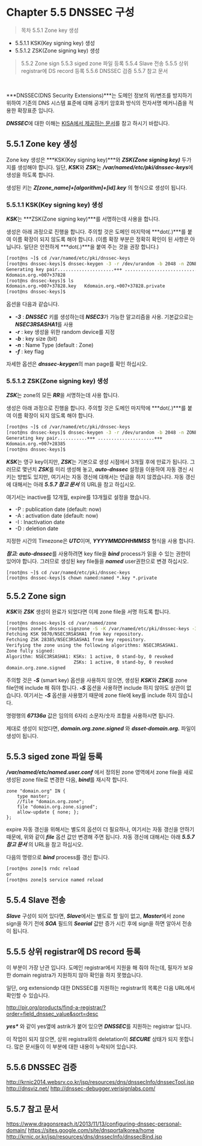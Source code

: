 # Chapter 5.5 DNSSEC 구성

>목차
5.5.1 Zone key 생성
 * 5.5.1.1 KSK(Key signing key) 생성
 * 5.5.1.2 ZSK(Zone signing key) 생성
 
>5.5.2 Zone sign
5.5.3 siged zone 파일 등록
5.5.4  Slave 전송
5.5.5 상위 registrar에 DS record 등록
5.5.6 DNSSEC 검증
5.5.7 참고 문서

<br>

***DNSSEC(DNS Security Extensions)***는 도메인 정보의 위/변조를 방지하기 위하여 기존의 DNS 시스템 표준에 대해 공개키 암호화 방식의 전자서명 메커니즘을 적용한 확장표준 입니다.

***DNSSEC***에 대한 이해는 [KISA에서 제공하는 문서](http://krnic.or.kr/jsp/resources/dns/dnssecInfo/dnssecInfo.jsp)를 참고 하시기 바랍니다.


## 5.5.1 Zone key 생성

Zone key 생성은 ***KSK(Key signing key)***와 ***ZSK(Zone signing key)*** 두가지를 생성해야 합니다. 일단, ***KSK***와 ***ZSK***는 ***/var/named/etc/pki/dnssec-keys***에 생성을 하도록 합니다.

생성된 키는 ***Z[zone_name]+[algorithm]+[id].key*** 의 형식으로 생성이 됩니다.

### 5.5.1.1 KSK(Key signing key) 생성

***KSK***는 ***ZSK(Zone signing key)***를 서명하는데 사용을 합니다.

생성은 아래 과정으로 진행을 합니다. 주의할 것은 도메인 마지막에 ***dot(.)***를 붙여 이름 확장이 되지 않도록 해야 합니다. (이름 확장 부분은 정확히 확인이 된 사항은 아닙니다. 일단은 안전하게 ***dot(.)***을 붙여 주는 것을 권장 합니다.)

```bash
[root@ns ~]$ cd /var/named/etc/pki/dnssec-keys
[root@ns dnssec-keys]$ dnssec-keygen -3 -r /dev/urandom -b 2048 -n ZONE -f KSK domain.org.
Generating key pair.....................+++ ...................................+++
Kdomain.org.+007+37828
[root@ns dnssec-keys]$ ls
Kdomain.org.+007+37828.key   Kdomain.org.+007+37828.private
[root@ns dnssec-keys]$
```

옵션을 다음과 같습니다.

* ***-3*** : ***DNSSEC*** 키를 생성하는데 ***NSEC3***가 가능한 알고리즘을 사용. 기본값으로는 ***NSEC3RSASHA1***를 사용
* ***-r*** : key 생성을 위한 random device를 지정
* ***-b*** : key size (bit)
* ***-n*** : Name Type (default : Zone)
* ***-f*** : key flag

자세한 옵션은 ***dnssec-keygen***의 man page를 확인 하십시오.

### 5.5.1.2 ZSK(Zone signing key) 생성

***ZSK***는 zone의 모든 ***RR***을 서명하는데 사용 합니다.

생성은 아래 과정으로 진행을 합니다. 주의할 것은 도메인 마지막에 ***dot(.)***를 붙여 이름 확장이 되지 않도록 해야 합니다.

```bash
[root@ns ~]$ cd /var/named/etc/pki/dnssec-keys
[root@ns dnssec-keys]$ dnssec-keygen -3 -r /dev/urandom -b 2048 -n ZONE -I 2018021200000000 -D 2018031200000000 domain.org.
Generating key pair...........+++ .....................+++
Kdomain.org.+007+28385
[root@ns dnssec-keys]$
```

***KSK***는 영구 key이지만, ***ZSK***는 기본으로 생성 시점에서 3개월 후에 만료가 됩니다. 그러므로 몇년치 ***ZSK***를 미리 생성해 놓고, ***auto-dnssec*** 설정을 이용하여 자동 갱신 시키는 방법도 있지만, 여기서는 자동 갱신에 대해서는 언급을 하지 않겠습니다. 자동 갱신에 대해서는 아래 ***5.5.7 참고 문서*** 의 URL을 참고 하십시오.



여기서는 inactive를 12개월, expire를 13개월로 설정을 했습니다.

* -P : publication date (default: now) 
* -A : activation date (default: now)
* -I : Inactivation date 
* -D : deletion date

지정한 시간의 Timezone은 ***UTC***이며, ***YYYYMMDDHHMMSS*** 형식을 사용 합니다.

***참고:***
***auto-dnssec***를 사용하려면 key file을 ***bind*** process가 읽을 수 있는 권한이 있어야 합니다. 그러므로 생성된 key file들을 ***named*** user권한으로 변경 하십시오.

```
[root@ns ~]$ cd /var/named/etc/pki/dnssec-keys
[root@ns dnssec-keys]$ chown named:named *.key *.private
```

## 5.5.2 Zone sign

***KSK***와 ***ZSK*** 생성이 완료가 되었다면 이제 zone file을 서명 하도록 합니다.

```bash
[root@ns dnssec-keys]$ cd /var/named/zone
[root@ns zone]$ dnssec-signzone -S -K /var/named/etc/pki/dnssec-keys -3 67136a -e 20180212000000 -o domain.org. domain.org.zone
Fetching KSK 9870/NSEC3RSASHA1 from key repository.
Fetching ZSK 28385/NSEC3RSASHA1 from key repository.
Verifying the zone using the following algorithms: NSEC3RSASHA1.
Zone fully signed:
Algorithm: NSEC3RSASHA1: KSKs: 1 active, 0 stand-by, 0 revoked
                         ZSKs: 1 active, 0 stand-by, 0 revoked
domain.org.zone.signed
```

주의할 것은 ***-S*** (smart key) 옵션을 사용하지 않으면, 생성된 ***KSK***와 ***ZSK***를 zone file안에 include 해 줘야 합니다. ***-S*** 옵션을 사용하면 include 하지 않아도 상관이 없습니다. 여기서는 ***-S*** 옵션을 사용했기 때문에 zone file에 key를 include 하지 않습니다.

명령행의 ***67136a*** 값은 임의의 6자리 소문자/숫자 조합을 사용하시면 됩니다.

제대로 생성이 되었다면, ***domain.org.zone.signed*** 와 ***dsset-domain.org.*** 파일이 생성이 됩니다. 



## 5.5.3 siged zone 파일 등록

***/var/named/etc/named.user.conf*** 에서 정의된 zone 영역에서 zone file을 새로 생성된 zone file로 변경한 다음, ***bind***를 재시작 합니다.

```
zone "domain.org" IN {
    type master;
    //file "domain.org.zone";
    file "domain.org.zone.signed";
    allow-update { none; };
};
```

expire 자동 갱신을 위해서는 별도의 옵션이 더 필요하나, 여기서는 자동 갱신을 안하기 때문에, 위와 같이 ***file*** 옵션 값만 변경해 주면 됩니다. 자동 갱신에 대해서는 아래 ***5.5.7 참고 문서*** 의 URL을 참고 하십시오.

다음의 명령으로 ***bind*** process를 갱신 합니다.

```bash
[root@ns zone]$ rndc reload
or
[root@ns zone]$ service named reload
```

## 5.5.4 Slave 전송

***Slave*** 구성이 되어 있다면, ***Slave***에서는 별도로 할 일이 없고, ***Master***에서 zone sign을 하기 전에 ***SOA*** 필드의 ***Searial*** 값만 증가 시킨 후에 sign을 하면 알아서 전송이 됩니다.

## 5.5.5 상위 registrar에 DS record 등록

이 부분이 가장 난관 입니다. 도메인 registrar에서 지원을 해 줘야 하는데, 필자가 보유한 domain registra가 지원하지 않아 확인을 하지 못했습니다.

일단, org extensiondp 대한 DNSSEC를 지원하는 registrar의 목록은 다음 URL에서 확인할 수 있습니다.

http://pir.org/products/find-a-registrar/?order=field_dnssec_value&sort=desc

___yes*___ 와 같이 yes옆에 astrik가 붙어 있으면 ***DNSSEC***를 지원하는 registrar 입니다.

이 작업이 되지 않으면, 상위 registra와의 deletation이 ***SECURE*** 상태가 되지 못합니다. 많은 문서들이 이 부분에 대한 내용이 누락되어 있습니다.

## 5.5.6 DNSSEC 검증

http://krnic2014.websrv.co.kr/jsp/resources/dns/dnssecInfo/dnssecTool.jsp
http://dnsviz.net/
http://dnssec-debugger.verisignlabs.com/

## 5.5.7 참고 문서
https://www.dragonsreach.it/2013/11/13/configuring-dnssec-personal-domain/
https://sites.google.com/site/dnsportalkorea/home
http://krnic.or.kr/jsp/resources/dns/dnssecInfo/dnssecBind.jsp
